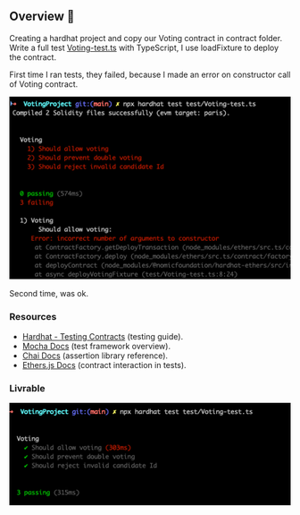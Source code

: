 ## Overview 📝

Creating a hardhat project and copy our Voting contract in contract folder.
Write a full test [Voting-test.ts](../day3/VotingProject/test/Voting-test.ts) with TypeScript, I use loadFixture to deploy the contract.

First time I ran tests, they failed, because I made an error on constructor call of Voting contract.

![Tests Failed](./img/Voting_TestsFailed.png)

Second time, was ok.

### Resources

- [Hardhat - Testing Contracts](https://v2.hardhat.org/hardhat-runner/docs/guides/test-contracts) (testing guide).
- [Mocha Docs](https://mochajs.org/) (test framework overview).
- [Chai Docs](https://www.chaijs.com/) (assertion library reference).
- [Ethers.js Docs](https://docs.ethers.io/v5/) (contract interaction in tests).

### Livrable

![Tests Passed](./img/Voting_TestsPassed.png)
